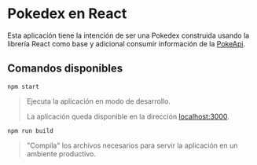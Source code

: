 # Pokedex en React

Esta aplicación tiene la intención de ser una Pokedex construida usando la librería React como base y adicional consumir información de la [PokeApi](https://pokeapi.co/).

## Comandos disponibles

`npm start`

> Ejecuta la aplicación en modo de desarrollo.
>
> La aplicación queda disponible en la dirección [localhost:3000](http://localhost:3000).

`npm run build`

> "Compila" los archivos necesarios para servir la aplicación en un ambiente productivo.
